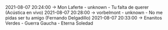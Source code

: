 2021-08-07 20:24:00 -> Mon Laferte - unknown - Tu falta de querer (Acústica en vivo)
2021-08-07 20:28:00 -> vorbelmont - unknown - No me pidas ser tu amigo (Fernando Delgadillo)
2021-08-07 20:33:00 -> Enanitos Verdes - Guerra Gaucha - Eterna Soledad
